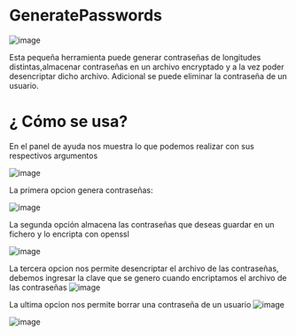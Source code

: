 # GeneratePasswords
![image](https://github.com/DsRojo1155/GeneratePasswords/assets/134982179/c87c0ab9-5c3b-4be5-a046-3846551ebe5a)

Esta pequeña herramienta puede generar contraseñas de longitudes distintas,almacenar contraseñas en un archivo encryptado  y a la vez poder desencriptar dicho archivo. Adicional se puede eliminar la contraseña de un usuario.

# ¿ Cómo se usa?
En el panel de ayuda nos muestra lo que podemos realizar con sus respectivos argumentos

![image](https://github.com/DsRojo1155/GeneratePasswords/assets/134982179/dec142bd-32bb-421f-8d75-32992a028f2e)

La primera opcion genera contraseñas:

![image](https://github.com/DsRojo1155/GeneratePasswords/assets/134982179/6e3ac363-bb3a-4dce-b285-012100238402)

La segunda opción almacena las contraseñas que deseas guardar en un fichero y lo encripta con openssl

![image](https://github.com/DsRojo1155/GeneratePasswords/assets/134982179/385f27d5-aeb9-4cdb-89d7-d99b4d5c8463)

 La tercera opcion nos permite desencriptar el archivo de las contraseñas, debemos ingresar la clave que se genero cuando encriptamos el archivo de las contraseñas
![image](https://github.com/DsRojo1155/GeneratePasswords/assets/134982179/6f782692-be6b-4957-ab21-656468adc9ab)

La ultima opcion nos permite borrar una contraseña de un  usuario 
![image](https://github.com/DsRojo1155/GeneratePasswords/assets/134982179/3b987a90-04ef-450e-a9b2-8ad343c118d4)

![image](https://github.com/DsRojo1155/GeneratePasswords/assets/134982179/9c75f2ec-6bf2-4589-966d-fbb0a8343cc2)

